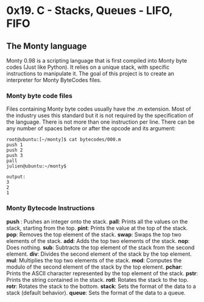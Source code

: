 # 0x19. C - Stacks, Queues - LIFO, FIFO

## The Monty language
Monty 0.98 is a scripting language that is first compiled into Monty byte codes (Just like Python).
It relies on a unique stack, with specific instructions to manipulate it.
The goal of this project is to create an interpreter for Monty ByteCodes files.

### Monty byte code files
Files containing Monty byte codes usually have the .m extension. Most of the industry uses
this standard but it is not required by the specification of the language.
There is not more than one instruction per line. There can be any number of spaces before
or after the opcode and its argument:
```
root@ubuntu:[~/monty]$ cat bytecodes/000.m
push 1
push 2
push 3
pall
julien@ubuntu:~/monty$
```
```
output:
3
2
1
```

### Monty Bytecode Instructions
**push <int>**: Pushes an integer onto the stack.
**pall**: Prints all the values on the stack, starting from the top.
**pint**: Prints the value at the top of the stack.
**pop**: Removes the top element of the stack.
**swap**: Swaps the top two elements of the stack.
**add**: Adds the top two elements of the stack.
**nop**: Does nothing.
**sub**: Subtracts the top element of the stack from the second element.
**div**: Divides the second element of the stack by the top element.
**mul**: Multiplies the top two elements of the stack.
**mod**: Computes the modulo of the second element of the stack by the top element.
**pchar**: Prints the ASCII character represented by the top element of the stack.
**pstr**: Prints the string contained in the stack.
**rotl**: Rotates the stack to the top.
**rotr**: Rotates the stack to the bottom.
**stack**: Sets the format of the data to a stack (default behavior).
**queue**: Sets the format of the data to a queue.

